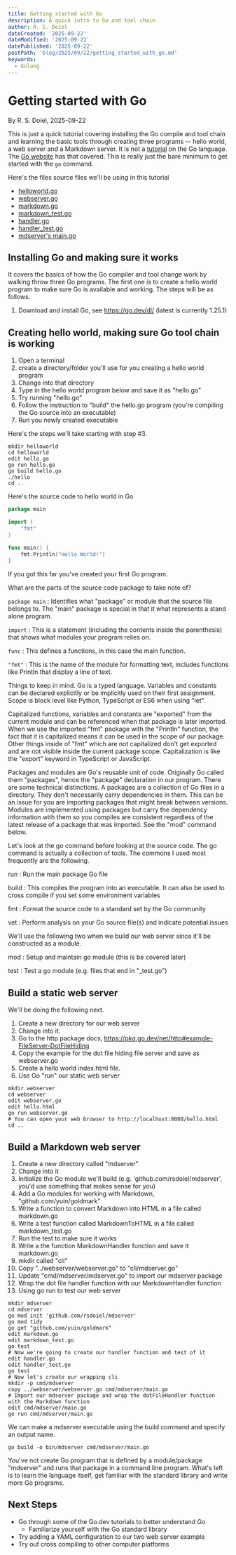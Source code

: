 ```yaml
---
title: Getting started with Go
description: A quick intro to Go and tool chain
author: R. S. Doiel
dateCreated: '2025-09-22'
dateModified: '2025-09-22'
datePublished: '2025-09-22'
postPath: 'blog/2025/09/22/getting_started_with_go.md'
keywords:
  - Golang
---
```


# Getting started with Go

By R. S. Doiel, 2025-09-22

This is just a quick tutorial covering installing the Go compile and tool chain and learning the basic tools through creating three programs -- hello world, a web server and a Markdown server. It is not a [tutorial](https://go.dev/learn/#selected-tutorials) on the Go language. The [Go website](https://go.dev) has that covered. This is really just the bare minimum to get started with the `go` command. 

Here's the files source files we'll be using in this tutorial

- [helloworld.go](helloworld/helloworld.go)
- [webserver.go](webserver/webserver.go)
- [markdown.go](mdserver/markdown.go)
- [markdown_test.go](mdserver/markdown_test.go)
- [handler.go](mdserver/handler.go)
- [handler_test.go](mdserver/handler_test.go)
- [mdserver's main.go](mdserver/cmd/mdserver/main.go)


## Installing Go and making sure it works

 It covers the basics of how the Go compiler and tool change work by walking throw three Go programs. The first one is to create a hello world program to make sure Go is available and working. The steps will be as follows.

1. Download and install Go, see <https://go.dev/dl/> (latest is currently 1.25.1)

## Creating hello world, making sure Go tool chain is working

1. Open a terminal
2. create a directory/folder you'll use for you creating a hello world program
3. Change into that directory
4. Type in the hello world program below and save it as "hello.go"
5. Try running "hello.go"
6. Follow the instruction to "build" the hello.go program (you're compiling the Go source into an executable)
7. Run you newly created executable

Here's the steps we'll take starting with step #3.

~~~shell
mkdir helloworld
cd helloworld
edit hello.go
go run hello.go
go build hello.go
./hello
cd ..
~~~

Here's the source code to hello world in Go

~~~go
package main

import (
    "fmt"
) 

func main() {
    fmt.Println("Hello World!")
}
~~~

If you got this far you've created your first Go program.

What are the parts of the source code package to take note of?

`package main`
: Identifies what "package" or module that the source file belongs to. The "main" package is special in that it what represents a stand alone program.

`import`
: This is a statement (including the contents inside the parenthesis) that shows what modules your program relies on.

`func`
: This defines a functions, in this case the main function.

`"fmt"`
: This is the name of the module for formatting text, includes functions like Println that display a line of text.

Things to keep in mind.  Go is a typed language. Variables and constants can be declared explicitly or be implicitly used on their first assignment.  Scope is block level like Python, TypeScript or ES6 when using "let".

Capitalized functions, variables and constants are "exported" from the current module and can be referenced when that package is later imported. When we use the imported "fmt" package with the "Println" function, the fact that it is capitalized means it can be used in the scope of our package. Other things inside of "fmt" which are not capitalized don't get exported and are not visible inside the current package scope. Capitalization is like the "export" keyword in TypeScript or JavaScript.

Packages and modules are Go's reusable unit of code. Originally Go called them "packages", hence the "package" declaration in our program.  There are some technical distinctions. A packages are a collection of Go files in a directory.  They don't necessarily carry dependencies in them. This can be an issue for you are importing packages that might break between versions. Modules are implemented using packages but carry the dependency information with them so you compiles are consistent regardless of the latest release of a package that was imported. See the "mod" command below.

Let's look at the go command before looking at the source code. The go command is actually a collection of tools. The commons I used most frequently are the following.

run
: Run the main package Go file

build
: This compiles the program into an executable. It can also be used to cross compile if you set some environment variables

fmt
: Format the source code to a standard set by the Go community

vet
: Perform analysis on your Go source file(s) and indicate potential issues

We'll use the following two when we build our web server since it'll be constructed as a module.

mod
: Setup and maintain go module (this is be covered later)

test
: Test a go module (e.g. files that end in "_test.go")

## Build a static web server

We'll be doing the following next.

1. Create a new directory for our web server
2. Change into it.
3. Go to the http package docs, <https://pkg.go.dev/net/http#example-FileServer-DotFileHiding>
4. Copy the example for the dot file hiding file server and save as webserver.go
5. Create a hello world index.html file.
6. Use Go "run" our static web server

~~~shell
mkdir webserver
cd webserver
edit webserver.go
edit hello.html
go run webserver.go
# You can open your web browser to http://localhost:8080/hello.html
cd ..
~~~

## Build a Markdown web server

1. Create a new directory called "mdserver"
2. Change into it
3. Initialize the Go module we'll build (e.g. 'github.com/rsdoiel/mdserver', you'd use something that makes sense for you)
4. Add a Go modules for working with Markdown, "github.com/yuin/goldmark"
5. Write a function to convert Markdown into HTML in a file called markdown.go
6. Write a test function called MarkdownToHTML in a file called markdown_test.go
7. Run the test to make sure it works
8. Write a the function MarkdownHandler function and save it markdown.go
8. mkdir called "cli"
9. Copy "../webserver/webserver.go" to "cli/mdserver.go"
10. Update "cmd/mdserver/mdserver.go" to import our mdserver package
11. Wrap the dot file handler function with our MarkdownHandler function
12. Using go run to test our web server

~~~shell
mkdir mdserver
cd mdserver
go mod init 'github.com/rsdoiel/mdserver'
go mod tidy
go get "github.com/yuin/goldmark"
edit markdown.go
edit markdown_test.go
go test
# Now we're going to create our handler function and test of it
edit handler.go
edit handler_test.go
go test
# Now let's create our wrapping cli
mkdir -p cmd/mdserver
copy ../webserver/webserver.go cmd/mdserver/main.go
# Import our mdserver package and wrap the dotFileHandler function with the Markdown function
edit cmd/mdserver/main.go
go run cmd/mdserver/main.go
~~~


We can make a mdserver executable using the build command and specify an output name.

~~~shell
go build -o bin/mdserver cmd/mdserver/main.go
~~~

You've not create Go program that is defined by a module/package "mdserver" and runs that package in a command line program. What's left is to learn the language itself, get familiar with the standard library and write more Go programs.

## Next Steps

- Go through some of the Go.dev tutorials to better understand Go
  - Familiarize yourself with the Go standard library
- Try adding a YAML configuration to our two web server example
- Try out cross compiling to other computer platforms